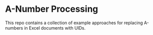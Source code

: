 # A-Number Processing

This repo contains a collection of example approaches for replacing A-numbers in Excel documents with UIDs.
